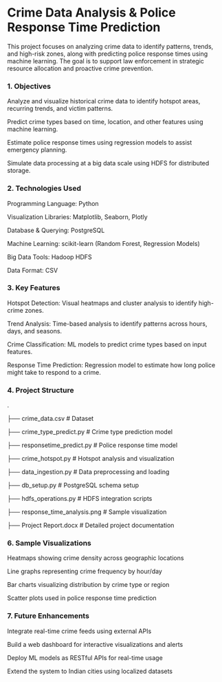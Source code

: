 # Crime Data Analysis & Police Response Time Prediction

This project focuses on analyzing crime data to identify patterns, trends, and high-risk zones, along with predicting police response times using machine learning. The goal is to support law enforcement in strategic resource allocation and proactive crime prevention.


### 1.  Objectives
Analyze and visualize historical crime data to identify hotspot areas, recurring trends, and victim patterns.

Predict crime types based on time, location, and other features using machine learning.

Estimate police response times using regression models to assist emergency planning.

Simulate data processing at a big data scale using HDFS for distributed storage.


### 2.  Technologies Used
Programming Language: Python

Visualization Libraries: Matplotlib, Seaborn, Plotly

Database & Querying: PostgreSQL

Machine Learning: scikit-learn (Random Forest, Regression Models)

Big Data Tools: Hadoop HDFS

Data Format: CSV


### 3.  Key Features
 Hotspot Detection: Visual heatmaps and cluster analysis to identify high-crime zones.

 Trend Analysis: Time-based analysis to identify patterns across hours, days, and seasons.

 Crime Classification: ML models to predict crime types based on input features.

 Response Time Prediction: Regression model to estimate how long police might take to respond to a crime.


### 4.  Project Structure
   
.

├── crime_data.csv                   # Dataset

├── crime_type_predict.py           # Crime type prediction model

├── responsetime_predict.py         # Police response time model

├── crime_hotspot.py                # Hotspot analysis and visualization

├── data_ingestion.py               # Data preprocessing and loading

├── db_setup.py                     # PostgreSQL schema setup

├── hdfs_operations.py              # HDFS integration scripts

├── response_time_analysis.png      # Sample visualization

├── Project Report.docx             # Detailed project documentation


### 6.  Sample Visualizations
Heatmaps showing crime density across geographic locations

Line graphs representing crime frequency by hour/day

Bar charts visualizing distribution by crime type or region

Scatter plots used in police response time prediction


### 7.  Future Enhancements
Integrate real-time crime feeds using external APIs

Build a web dashboard for interactive visualizations and alerts

Deploy ML models as RESTful APIs for real-time usage

Extend the system to Indian cities using localized datasets

